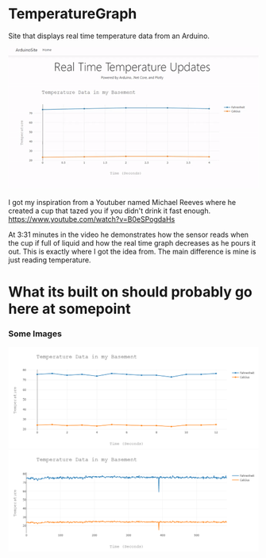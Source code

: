 # TemperatureGraph
Site that displays real time temperature data from an Arduino.

![Alt text](https://github.com/fallen576/TemperatureGraph/blob/main/ArduinoSite/wwwroot/images/tempData.gif "gif")

I got my inspiration from a Youtuber named Michael Reeves where he created a cup that tazed you if you didn't drink it fast enough. https://www.youtube.com/watch?v=B0eSPogdaHs

At 3:31 minutes in the video he demonstrates how the sensor reads when the cup if full of liquid and how the real time graph decreases as he pours it out. This is exactly where I got the idea from. The main difference is mine is just reading temperature.

# What its built on should probably go here at somepoint

### Some Images
![Alt text](https://github.com/fallen576/TemperatureGraph/blob/main/ArduinoSite/wwwroot/images/img1.png "Image 1")
![Alt text](https://github.com/fallen576/TemperatureGraph/blob/main/ArduinoSite/wwwroot/images/img2.png "Image 2")